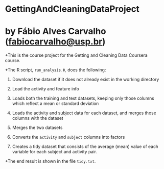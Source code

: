 # GettingAndCleaningDataProject

# by Fábio Alves Carvalho (fabiocarvalho@usp.br)

+This is the course project for the Getting and Cleaning Data Coursera course.

+The R script, `run_analysis.R`, does the following:

1. Download the dataset if it does not already exist in the working directory

2. Load the activity and feature info

3. Loads both the training and test datasets, keeping only those columns which reflect a mean or standard deviation


4. Loads the activity and subject data for each dataset, and merges those columns with the dataset

5. Merges the two datasets

6. Converts the `activity` and `subject` columns into factors

7. Creates a tidy dataset that consists of the average (mean) value of each variable for each subject and activity pair.

+The end result is shown in the file `tidy.txt`.
